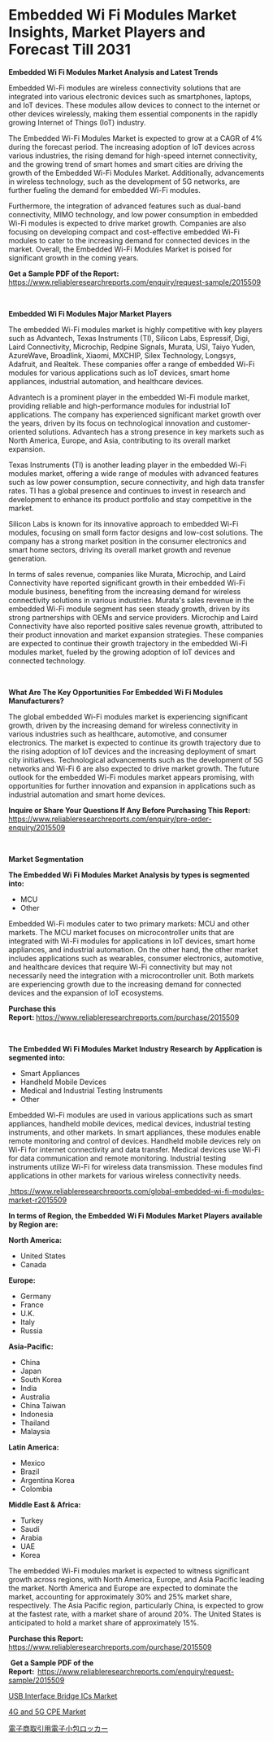 <p><h1>Embedded Wi Fi Modules Market Insights, Market Players and Forecast Till 2031</h1></p><p><strong>Embedded Wi Fi Modules Market Analysis and Latest Trends</strong></p>
<p><p>Embedded Wi-Fi modules are wireless connectivity solutions that are integrated into various electronic devices such as smartphones, laptops, and IoT devices. These modules allow devices to connect to the internet or other devices wirelessly, making them essential components in the rapidly growing Internet of Things (IoT) industry.</p><p>The Embedded Wi-Fi Modules Market is expected to grow at a CAGR of 4% during the forecast period. The increasing adoption of IoT devices across various industries, the rising demand for high-speed internet connectivity, and the growing trend of smart homes and smart cities are driving the growth of the Embedded Wi-Fi Modules Market. Additionally, advancements in wireless technology, such as the development of 5G networks, are further fueling the demand for embedded Wi-Fi modules.</p><p>Furthermore, the integration of advanced features such as dual-band connectivity, MIMO technology, and low power consumption in embedded Wi-Fi modules is expected to drive market growth. Companies are also focusing on developing compact and cost-effective embedded Wi-Fi modules to cater to the increasing demand for connected devices in the market. Overall, the Embedded Wi-Fi Modules Market is poised for significant growth in the coming years.</p></p>
<p><strong>Get a Sample PDF of the Report:&nbsp;</strong> <a href="https://www.reliableresearchreports.com/enquiry/request-sample/2015509">https://www.reliableresearchreports.com/enquiry/request-sample/2015509</a></p>
<p>&nbsp;</p>
<p><strong>Embedded Wi Fi Modules Major Market Players</strong></p>
<p><p>The embedded Wi-Fi modules market is highly competitive with key players such as Advantech, Texas Instruments (TI), Silicon Labs, Espressif, Digi, Laird Connectivity, Microchip, Redpine Signals, Murata, USI, Taiyo Yuden, AzureWave, Broadlink, Xiaomi, MXCHIP, Silex Technology, Longsys, Adafruit, and Realtek. These companies offer a range of embedded Wi-Fi modules for various applications such as IoT devices, smart home appliances, industrial automation, and healthcare devices.</p><p>Advantech is a prominent player in the embedded Wi-Fi module market, providing reliable and high-performance modules for industrial IoT applications. The company has experienced significant market growth over the years, driven by its focus on technological innovation and customer-oriented solutions. Advantech has a strong presence in key markets such as North America, Europe, and Asia, contributing to its overall market expansion.</p><p>Texas Instruments (TI) is another leading player in the embedded Wi-Fi modules market, offering a wide range of modules with advanced features such as low power consumption, secure connectivity, and high data transfer rates. TI has a global presence and continues to invest in research and development to enhance its product portfolio and stay competitive in the market.</p><p>Silicon Labs is known for its innovative approach to embedded Wi-Fi modules, focusing on small form factor designs and low-cost solutions. The company has a strong market position in the consumer electronics and smart home sectors, driving its overall market growth and revenue generation.</p><p>In terms of sales revenue, companies like Murata, Microchip, and Laird Connectivity have reported significant growth in their embedded Wi-Fi module business, benefiting from the increasing demand for wireless connectivity solutions in various industries. Murata's sales revenue in the embedded Wi-Fi module segment has seen steady growth, driven by its strong partnerships with OEMs and service providers. Microchip and Laird Connectivity have also reported positive sales revenue growth, attributed to their product innovation and market expansion strategies. These companies are expected to continue their growth trajectory in the embedded Wi-Fi modules market, fueled by the growing adoption of IoT devices and connected technology.</p></p>
<p>&nbsp;</p>
<p><strong>What Are The Key Opportunities For Embedded Wi Fi Modules Manufacturers?</strong></p>
<p><p>The global embedded Wi-Fi modules market is experiencing significant growth, driven by the increasing demand for wireless connectivity in various industries such as healthcare, automotive, and consumer electronics. The market is expected to continue its growth trajectory due to the rising adoption of IoT devices and the increasing deployment of smart city initiatives. Technological advancements such as the development of 5G networks and Wi-Fi 6 are also expected to drive market growth. The future outlook for the embedded Wi-Fi modules market appears promising, with opportunities for further innovation and expansion in applications such as industrial automation and smart home devices.</p></p>
<p><strong>Inquire or Share Your Questions If Any Before Purchasing This Report:</strong> <a href="https://www.reliableresearchreports.com/enquiry/pre-order-enquiry/2015509">https://www.reliableresearchreports.com/enquiry/pre-order-enquiry/2015509</a></p>
<p>&nbsp;</p>
<p><strong>Market Segmentation</strong></p>
<p><strong>The Embedded Wi Fi Modules Market Analysis by types is segmented into:</strong></p>
<p><ul><li>MCU</li><li>Other</li></ul></p>
<p><p>Embedded Wi-Fi modules cater to two primary markets: MCU and other markets. The MCU market focuses on microcontroller units that are integrated with Wi-Fi modules for applications in IoT devices, smart home appliances, and industrial automation. On the other hand, the other market includes applications such as wearables, consumer electronics, automotive, and healthcare devices that require Wi-Fi connectivity but may not necessarily need the integration with a microcontroller unit. Both markets are experiencing growth due to the increasing demand for connected devices and the expansion of IoT ecosystems.</p></p>
<p><strong>Purchase this Report:&nbsp;</strong><a href="https://www.reliableresearchreports.com/purchase/2015509">https://www.reliableresearchreports.com/purchase/2015509</a></p>
<p>&nbsp;</p>
<p><strong>The Embedded Wi Fi Modules Market Industry Research by Application is segmented into:</strong></p>
<p><ul><li>Smart Appliances</li><li>Handheld Mobile Devices</li><li>Medical and Industrial Testing Instruments</li><li>Other</li></ul></p>
<p><p>Embedded Wi-Fi modules are used in various applications such as smart appliances, handheld mobile devices, medical devices, industrial testing instruments, and other markets. In smart appliances, these modules enable remote monitoring and control of devices. Handheld mobile devices rely on Wi-Fi for internet connectivity and data transfer. Medical devices use Wi-Fi for data communication and remote monitoring. Industrial testing instruments utilize Wi-Fi for wireless data transmission. These modules find applications in other markets for various wireless connectivity needs.</p></p>
<p><a href="https://www.reliableresearchreports.com/global-embedded-wi-fi-modules-market-r2015509">&nbsp;https://www.reliableresearchreports.com/global-embedded-wi-fi-modules-market-r2015509</a></p>
<p><strong>In terms of Region, the Embedded Wi Fi Modules Market Players available by Region are:</strong></p>
<p>
    <p> <strong> North America: </strong>
        <ul>
            <li>United States</li>
            <li>Canada</li>
        </ul>
        </p> 
    <p> <strong> Europe: </strong>
        <ul>
            <li>Germany</li>
            <li>France</li>
            <li>U.K.</li>
            <li>Italy</li>
            <li>Russia</li>
        </ul>
        </p> 
    <p> <strong> Asia-Pacific: </strong>
        <ul>
            <li>China</li>
            <li>Japan</li>
            <li>South Korea</li>
            <li>India</li>
            <li>Australia</li>
            <li>China Taiwan</li>
            <li>Indonesia</li>
            <li>Thailand</li>
            <li>Malaysia</li>
        </ul>
        </p> 
    <p> <strong> Latin America: </strong>
        <ul>
            <li>Mexico</li>
            <li>Brazil</li>
            <li>Argentina Korea</li>
            <li>Colombia</li>
        </ul>
        </p> 
    <p> <strong> Middle East & Africa: </strong>
        <ul>
            <li>Turkey</li>
            <li>Saudi</li>
            <li>Arabia</li>
            <li>UAE</li>
            <li>Korea</li>
        </ul>
    </p>
    </p>
<p><p>The embedded Wi-Fi modules market is expected to witness significant growth across regions, with North America, Europe, and Asia Pacific leading the market. North America and Europe are expected to dominate the market, accounting for approximately 30% and 25% market share, respectively. The Asia Pacific region, particularly China, is expected to grow at the fastest rate, with a market share of around 20%. The United States is anticipated to hold a market share of approximately 15%.</p></p>
<p><strong>Purchase this Report: </strong><a href="https://www.reliableresearchreports.com/purchase/2015509">https://www.reliableresearchreports.com/purchase/2015509</a></p>
<p>&nbsp;<strong>Get a Sample PDF of the Report:&nbsp;&nbsp;</strong><a href="https://www.reliableresearchreports.com/enquiry/request-sample/2015509">https://www.reliableresearchreports.com/enquiry/request-sample/2015509</a></p>
<p><strong></strong></p>
<p><p><a href="https://github.com/edytherolanlouisejk1miz0wig/Market-Research-Report-List-3/blob/main/usb-interface-bridge-ics-market.md">USB Interface Bridge ICs Market</a></p><p><a href="https://github.com/peachesmcdowel1/Market-Research-Report-List-3/blob/main/4g-and-5g-cpe-market.md">4G and 5G CPE Market</a></p><p><a href="https://github.com/BrionnaBoyle/Market-Research-Report-List-1/blob/main/8374088118268.md">電子商取引用電子小包ロッカー</a></p></p>